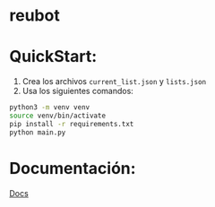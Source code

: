 # reubot

# QuickStart:

1) Crea los archivos `current_list.json` y `lists.json`
2) Usa los siguientes comandos:

```bash
python3 -m venv venv
source venv/bin/activate
pip install -r requirements.txt
python main.py
```

# Documentación:
[Docs](shorturl.at/tCFNX)